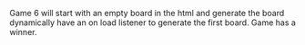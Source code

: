 Game 6 will start with an empty board in the html and generate the board dynamically
have an on load listener to generate the first board. Game has a winner. 